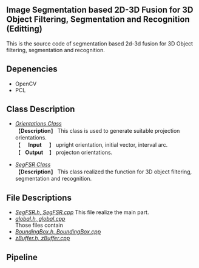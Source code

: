 ## Image Segmentation based 2D-3D Fusion for 3D Object Filtering, Segmentation and Recognition  (Editting)
This is the source code of segmentation based 2d-3d fusion for 3D Object filtering, segmentation and recognition. 

## Depenencies
* OpenCV  
* PCL

## Class Description  
* [*Orientations Class*]()  
【**Description**】 This class is used to generate suitable projection orientations.  
【&nbsp;&nbsp;&nbsp;&nbsp;&nbsp;**Input**&nbsp;&nbsp;&nbsp;&nbsp;&nbsp;】 upright orientation, initial vector, interval arc.  
【&nbsp;&nbsp;&nbsp;**Output**&nbsp;&nbsp;&nbsp;&nbsp;】 projecton orientations.  

* [*SegFSR Class*]()  
【**Description**】 This class realized the function for 3D object filtering, segmentation and recognition.


## File Descriptions  
* [*SegFSR.h, SegFSR.cpp*]()
This file realize the main part.  
* [*global.h, global.cpp*]()  
Those files contain 
* [*BoundingBox.h, BoundingBox.cpp*]()
* [*zBuffer.h, zBuffer.cpp*]()


## Pipeline












